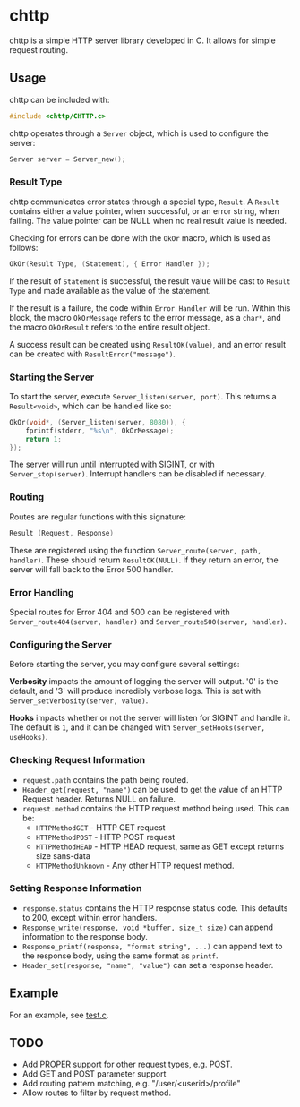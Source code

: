 # chttp

chttp is a simple HTTP server library developed in C.
It allows for simple request routing.

## Usage

chttp can be included with:

```c
#include <chttp/CHTTP.c>
```

chttp operates through a `Server` object, which is used to configure the server:

```c
Server server = Server_new();
```

### Result Type

chttp communicates error states through a special type, `Result`.
A `Result` contains either a value pointer, when successful, or an error string,
when failing. The value pointer can be NULL when no real result value is needed.

Checking for errors can be done with the `OkOr` macro, which is used as follows:

```c
OkOr(Result Type, (Statement), { Error Handler });
```

If the result of `Statement` is successful, the result value will be cast to
`Result Type` and made available as the value of the statement.

If the result is a failure, the code within `Error Handler` will be run. Within
this block, the macro `OkOrMessage` refers to the error message, as a `char*`,
and the macro `OkOrResult` refers to the entire result object.

A success result can be created using `ResultOK(value)`, and an error result
can be created with `ResultError("message")`.

### Starting the Server

To start the server, execute `Server_listen(server, port)`.
This returns a `Result<void>`, which can be handled like so:

```c
OkOr(void*, (Server_listen(server, 8080)), {
    fprintf(stderr, "%s\n", OkOrMessage);
    return 1;
});
```

The server will run until interrupted with SIGINT, or with `Server_stop(server)`.
Interrupt handlers can be disabled if necessary.

### Routing

Routes are regular functions with this signature:

```c
Result (Request, Response)
```

These are registered using the function `Server_route(server, path, handler)`.
These should return `ResultOK(NULL)`. If they return an error, the server will
fall back to the Error 500 handler.

### Error Handling

Special routes for Error 404 and 500 can be registered with
`Server_route404(server, handler)` and `Server_route500(server, handler)`.

### Configuring the Server

Before starting the server, you may configure several settings:

**Verbosity** impacts the amount of logging the server will output. '0' is the default,
and '3' will produce incredibly verbose logs. This is set with `Server_setVerbosity(server, value)`.

**Hooks** impacts whether or not the server will listen for SIGINT and handle it.
The default is `1`, and it can be changed with `Server_setHooks(server, useHooks)`.

### Checking Request Information

 * `request.path` contains the path being routed.
 * `Header_get(request, "name")` can be used to get the value of an HTTP Request header. Returns NULL on failure.
 * `request.method` contains the HTTP request method being used. This can be:
   * `HTTPMethodGET` - HTTP GET request
   * `HTTPMethodPOST` - HTTP POST request
   * `HTTPMethodHEAD` - HTTP HEAD request, same as GET except returns size sans-data
   * `HTTPMethodUnknown` - Any other HTTP request method.

### Setting Response Information

 * `response.status` contains the HTTP response status code. This defaults to 200, except within error handlers.
 * `Response_write(response, void *buffer, size_t size)` can append information to the response body.
 * `Response_printf(response, "format string", ...)` can append text to the response body, using the same format as `printf`.
 * `Header_set(response, "name", "value")` can set a response header.

## Example

For an example, see [test.c](test.c).

## TODO

 - Add PROPER support for other request types, e.g. POST.
 - Add GET and POST parameter support
 - Add routing pattern matching, e.g. "/user/&lt;userid&gt;/profile"
 - Allow routes to filter by request method.

